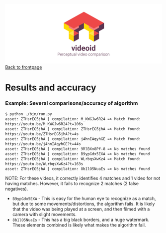 ![](logo.png)
[Back to frontpage](../README.md)

# Results and accuracy

### Example: Several comparisons/accuracy of algorithm
```
$ python ./bin/run.py
asset: ZTHsrEG5jhA | compilation: M_KWGJw6R24 => Match found: https://youtu.be/M_KWGJw6R24?t=106s
asset: ZTHsrEG5jhA | compilation: ZTHsrEG5jhA => Match found: https://youtu.be/ZTHsrEG5jhA?t=4s
asset: ZTHsrEG5jhA | compilation: j4hnIAqyhGE => Match found: https://youtu.be/j4hnIAqyhGE?t=44s
asset: ZTHsrEG5jhA | compilation: 9RlBXx8Pf-8 => No matches found
asset: ZTHsrEG5jhA | compilation: B9ypGdx5EXA => No matches found
asset: ZTHsrEG5jhA | compilation: WLrbqsXwKz4 => Match found: https://youtu.be/WLrbqsXwKz4?t=163s
asset: ZTHsrEG5jhA | compilation: 8b1lO5NuaEs => No matches found
```
NOTE: For these videos, it correctly identifies 4 matches and 1 video for not having matches. However, it fails to recognize 2 matches (2 false negatives).
* `B9ypGdx5EXA` - This is easy for the human eye to recognize as a match, but due to some movements/distortions, the algorithm fails. It is likely that the video was being played at a screen, and then filmed with a camera with slight movements.
* `8b1lO5NuaEs` - This has a big black borders, and a huge watermark. These elements combined is likely what makes the algorithm fail.